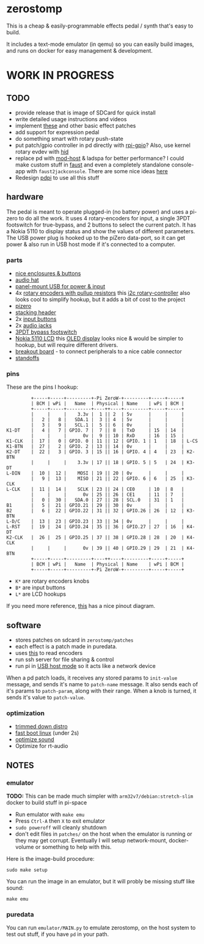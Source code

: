 # zerostomp

This is a cheap & easily-programmable effects pedal / synth that's easy to build.

It includes a text-mode emulator (in qemu) so you can easily build images, and runs on docker for easy management & development.

# WORK IN PROGRESS

## TODO

* provide release that is image of SDCard for quick install
* write detailed usage instructions and videos
* implement [these](https://guitarextended.wordpress.com/audio-effects-for-guitar-with-pure-data/) and other basic effect patches
* add support for expression pedal
* do something smart with rotary push-state
* put patch/gpio controller in pd directly with [rpi-gpio](http://nyu-waverlylabs.org/rpi-gpio/)? Also, use kernel rotary evdev with [hid](https://at.or.at/hans/pd/hid.html)
* replace pd with [mod-host](https://github.com/moddevices/mod-host) & ladspa for better performance? I could make custom stuff in [faust](http://faust.grame.fr/) and even a completely standalone console-app with `faust2jackconsole`. There are some nice ideas [here](http://lac.linuxaudio.org/2008/download/papers/22.pdf)
* Redesign [pdpi](https://github.com/konsumer/pdpi) to use all this stuff


## hardware

The pedal is meant to operate plugged-in (no battery power) and uses a pi-zero to do all the work. It uses 4 rotary-encoders for input, a single 3PDT footswitch for true-bypass, and 2 buttons to select the current patch. It has a Nokia 5110 to display status and show the values of different parameters. The USB power plug is hooked up to the piZero data-port, so it can get power & also run in USB host mode if it's connected to a computer.

### parts

* [nice enclosures & buttons](https://www.mammothelectronics.com/)
* [audio hat](https://www.amazon.com/gp/product/B075V1VNDD/ref=ppx_yo_dt_b_asin_title_o02_s00?ie=UTF8&psc=1)
* [panel-mount USB for power & input](https://www.adafruit.com/product/4217)
* 4x [rotary encoders with pullup resistors](https://www.amazon.com/gp/product/B06XQTHDRR/ref=ppx_yo_dt_b_asin_title_o01_s00?ie=UTF8&psc=1) this [i2c rotary-controller](https://www.tindie.com/products/saimon/i2cencoder-v2-connect-multiple-encoder-on-i2c-bus/) also looks cool to simplify hookup, but it adds a bit of cost to the project
* [pizero](https://www.adafruit.com/product/2885)
* [stacking header](https://www.amazon.com/gp/product/B071XCHZNB/ref=ppx_yo_dt_b_asin_title_o00_s00?ie=UTF8&psc=1)
* 2x [input buttons](https://www.amazon.com/gp/product/B076V2QYSJ/ref=ppx_yo_dt_b_asin_title_o01_s00?ie=UTF8&psc=1)
* 2x [audio jacks](https://www.amazon.com/gp/product/B00CO6Q1II/ref=ppx_yo_dt_b_asin_title_o01_s00?ie=UTF8&psc=1)
* [3PDT bypass footswitch](https://www.mammothelectronics.com/collections/footswitches/products/3pdt-ls-pro-footswitch)
* [Nokia 5110 LCD](https://www.adafruit.com/product/338) this [OLED display](https://www.amazon.com/MakerFocus-Display-SSD1306-3-3V-5V-Arduino/dp/B0761LV1SD/ref=pd_rhf_dp_s_all_spx_wp_0_3/134-4039483-3143422?_encoding=UTF8&pd_rd_i=B0761LV1SD&pd_rd_r=17ceed7d-2098-49cf-ae9b-a86382757db0&pd_rd_w=7hfrp&pd_rd_wg=BXBz1&pf_rd_p=ffd394b3-6bb0-43ec-8bd8-b3dd44ab44d6&pf_rd_r=0RZCJGGR9AV8SPX9KTTX&refRID=0RZCJGGR9AV8SPX9KTTX&th=1) looks nice & would be simpler to hookup, but will require different drivers.
* [breakout board](https://www.buyapi.ca/product/raspberry-pi-3-cobbler-breakout-kit/) - to connect peripherals to a nice cable connector
* [standoffs](https://www.buyapi.ca/product/brass-m2-5-standoffs-for-pi-hats-pack-of-4/)

### pins

These are the pins I hookup:

```
         +-----+-----+---------+-Pi ZeroW-+---------+-----+-----+
         | BCM | wPi |   Name  | Physical | Name    | wPi | BCM |
         +-----+-----+---------+----++----+---------+-----+-----+
         |     |     |    3.3v |  1 || 2  | 5v      |     |     |
         |   2 |   8 |   SDA.1 |  3 || 4  | 5v      |     |     |
         |   3 |   9 |   SCL.1 |  5 || 6  | 0v      |     |     |
K1-DT    |   4 |   7 | GPIO. 7 |  7 || 8  | TxD     | 15  | 14  |
         |     |     |      0v |  9 || 10 | RxD     | 16  | 15  |
K1-CLK   |  17 |   0 | GPIO. 0 | 11 || 12 | GPIO. 1 | 1   | 18  | L-CS
K1-BTN   |  27 |   2 | GPIO. 2 | 13 || 14 | 0v      |     |     |
K2-DT    |  22 |   3 | GPIO. 3 | 15 || 16 | GPIO. 4 | 4   | 23  | K2-BTN
         |     |     |    3.3v | 17 || 18 | GPIO. 5 | 5   | 24  | K3-DT
L-DIN    |  10 |  12 |    MOSI | 19 || 20 | 0v      |     |     |
         |   9 |  13 |    MISO | 21 || 22 | GPIO. 6 | 6   | 25  | K3-CLK
L-CLK    |  11 |  14 |    SCLK | 23 || 24 | CE0     | 10  | 8   | 
         |     |     |      0v | 25 || 26 | CE1     | 11  | 7   |
         |   0 |  30 |   SDA.0 | 27 || 28 | SCL.0   | 31  | 1   |
B1       |   5 |  21 | GPIO.21 | 29 || 30 | 0v      |     |     |
B2       |   6 |  22 | GPIO.22 | 31 || 32 | GPIO.26 | 26  | 12  | K3-BTN
L-D/C    |  13 |  23 | GPIO.23 | 33 || 34 | 0v      |     |     |
L-RST    |  19 |  24 | GPIO.24 | 35 || 36 | GPIO.27 | 27  | 16  | K4-DT
K2-CLK   |  26 |  25 | GPIO.25 | 37 || 38 | GPIO.28 | 28  | 20  | K4-CLK
         |     |     |      0v | 39 || 40 | GPIO.29 | 29  | 21  | K4-BTN
         +-----+-----+---------+----++----+---------+-----+-----+
         | BCM | wPi |   Name  | Physical | Name    | wPi | BCM |
         +-----+-----+---------+-Pi ZeroW-+---------+-----+-----+

```

* `K*` are rotary encoders knobs
* `B*` are input buttons
* `L*` are LCD hookups

If you need more reference, [this](https://cdn.sparkfun.com/assets/learn_tutorials/6/7/6/PiZero_1.pdf) has a nice pinout diagram.

## software

* stores patches on sdcard in `zerostomp/patches`
* each effect is a patch made in puredata.
* uses [this](https://github.com/modmypi/Rotary-Encoder/blob/master/rotary_encoder.py) to read encoders
* run ssh server for file sharing & control
* run pi in [USB host mode](https://gist.github.com/gbaman/975e2db164b3ca2b51ae11e45e8fd40a) so it acts like a network device

When a pd patch loads, it receives any stored params to `init-value` message, and sends it's name to `patch-name` message. It also sends each of it's params to `patch-param`, along with their range. When a knob is turned, it sends it's value to `patch-value`.

### optimization

* [trimmed down distro](https://gist.github.com/hhromic/78e3d849ec239b6a4789ae8842701838)
* [fast boot linux](http://himeshp.blogspot.com/2018/08/fast-boot-with-raspberry-pi.html) (under 2s)
* [optimize sound](https://wiki.linuxaudio.org/wiki/raspberrypi)
* Optimize for rt-audio

## NOTES

### emulator

**TODO:** This can be made much simpler with `arm32v7/debian:stretch-slim` docker to build stuff in pi-space

* Run emulator with `make emu`
* Press `Ctrl-A` then `X` to exit emulator
* `sudo poweroff` will cleanly shutdown
* don't edit files in `patches/` on the host when the emulator is running or they may get corrupt. Eventually I will setup network-mount, docker-volume or something to help with this.

Here is the image-build procedure:

```
sudo make setup
```

You can run the image in an emulator, but it will probly be missing stuff like sound:

```
make emu
```

### puredata

You can run `emulator/MAIN.py` to emulate zerostomp, on the host system to test out stuff, if you have `pd` in your path.
